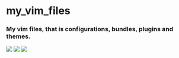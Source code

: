 # my_vim_files

### My vim files, that is configurations, bundles, plugins and themes.
![](https://img.shields.io/static/v1?label=For&message=Windows&color=success)  ![](https://img.shields.io/static/v1?label=Vim&message=8.x+&color=success)  ![](https://img.shields.io/static/v1?label=For&message=Linux&color=success)  